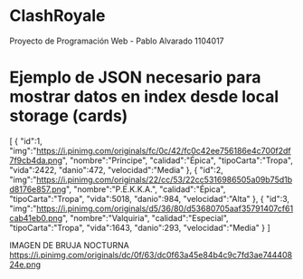 # ClashRoyale
Proyecto de Programación Web -
Pablo Alvarado 1104017

# Ejemplo de JSON necesario para mostrar datos en index desde local storage (cards)
[
  {
    "id":1,
    "img":"https://i.pinimg.com/originals/fc/0c/42/fc0c42ee756186e4c700f2df7f9cb4da.png",
    "nombre":"Príncipe",
    "calidad":"Épica",
    "tipoCarta":"Tropa",
    "vida":2422,
    "danio":472,
    "velocidad":"Media"
  },
  {
    "id":2,
    "img":"https://i.pinimg.com/originals/22/cc/53/22cc5316986505a09b75d1bd8176e857.png",
    "nombre":"P.E.K.K.A.",
    "calidad":"Épica",
    "tipoCarta":"Tropa",
    "vida":5018,
    "danio":984,
    "velocidad":"Alta"
  },
  {
    "id":3,
    "img":"https://i.pinimg.com/originals/d5/36/80/d53680705aaf35791407cf61cab41eb0.png",
    "nombre":"Valquiria",
    "calidad":"Especial",
    "tipoCarta":"Tropa",
    "vida":1643,
    "danio":293,
    "velocidad":"Media"
  }
]

IMAGEN DE BRUJA NOCTURNA
https://i.pinimg.com/originals/dc/0f/63/dc0f63a45e84b4c9c7fd3ae74440824e.png